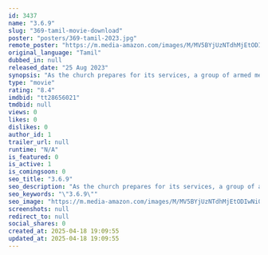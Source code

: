 ```yaml
---
id: 3437
name: "3.6.9"
slug: "369-tamil-movie-download"
poster: "posters/369-tamil-2023.jpg"
remote_poster: "https://m.media-amazon.com/images/M/MV5BYjUzNTdhMjEtODIwNi00M2Q5LWI5ZWEtODJkNGU5MDkxZTQ3XkEyXkFqcGc@._V1_SX300.jpg"
original_language: "Tamil"
dubbed_in: null
released_date: "25 Aug 2023"
synopsis: "As the church prepares for its services, a group of armed men storms in, taking control and coercing the priest into surrendering a coveted formula in his possession. each unfolding scene, culminating in an action-packed climax."
type: "movie"
rating: "8.4"
imdbid: "tt28656021"
tmdbid: null
views: 0
likes: 0
dislikes: 0
author_id: 1
trailer_url: null
runtime: "N/A"
is_featured: 0
is_active: 1
is_comingsoon: 0
seo_title: "3.6.9"
seo_description: "As the church prepares for its services, a group of armed men storms in, taking control and coercing the priest into surrendering a coveted formula in his possession. each unfolding scene, culminating in an action-packed climax."
seo_keywords: "\"3.6.9\""
seo_image: "https://m.media-amazon.com/images/M/MV5BYjUzNTdhMjEtODIwNi00M2Q5LWI5ZWEtODJkNGU5MDkxZTQ3XkEyXkFqcGc@._V1_SX300.jpg"
screenshots: null
redirect_to: null
social_shares: 0
created_at: 2025-04-18 19:09:55
updated_at: 2025-04-18 19:09:55
---
```


